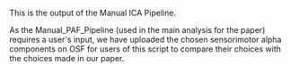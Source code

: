This is the output of the Manual ICA Pipeline.

As the Manual_PAF_Pipeline (used in the main analysis for the paper) requires a user's input, we have uploaded the chosen sensorimotor alpha components on OSF for users of this script to compare their choices with the choices made in our paper.
